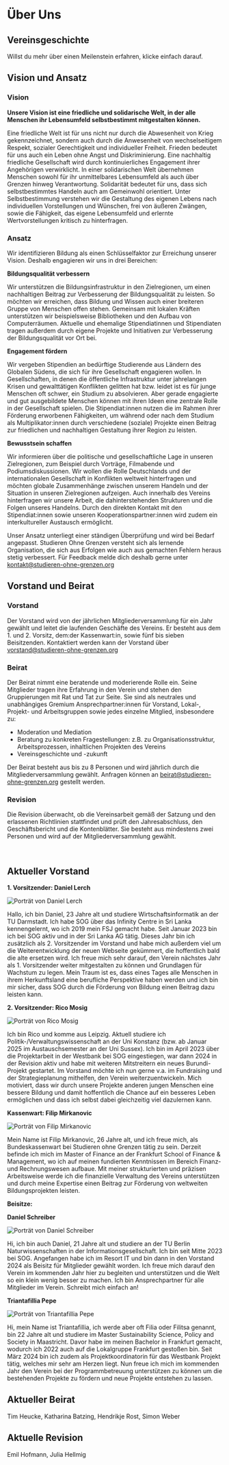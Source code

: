 # Über Uns

## Vereinsgeschichte

Willst du mehr über einen Meilenstein erfahren, klicke einfach darauf.

<sog-timeline timeline-config="about_us/timeline"></sog-timeline>

## Vision und Ansatz

### Vision
**Unsere Vision ist eine friedliche und solidarische Welt, in der alle Menschen ihr Lebensumfeld selbstbestimmt mitgestalten können.**

Eine friedliche Welt ist für uns nicht nur durch die Abwesenheit von Krieg gekennzeichnet, sondern auch durch die Anwesenheit von wechselseitigem Respekt, sozialer Gerechtigkeit und individueller Freiheit. Frieden bedeutet für uns auch ein Leben ohne Angst und Diskriminierung. Eine nachhaltig friedliche Gesellschaft wird durch kontinuierliches Engagement ihrer Angehörigen verwirklicht.
In einer solidarischen Welt übernehmen Menschen sowohl für ihr unmittelbares Lebensumfeld als auch über Grenzen hinweg Verantwortung. Solidarität bedeutet für uns, dass sich selbstbestimmtes Handeln auch am Gemeinwohl orientiert.
Unter Selbstbestimmung verstehen wir die Gestaltung des eigenen Lebens nach individuellen Vorstellungen und Wünschen, frei von äußeren Zwängen, sowie die Fähigkeit, das eigene Lebensumfeld und erlernte Wertvorstellungen kritisch zu hinterfragen.

### Ansatz
Wir identifizieren Bildung als einen Schlüsselfaktor zur Erreichung unserer Vision. Deshalb engagieren wir uns in drei Bereichen:

**Bildungsqualität verbessern**

Wir unterstützen die Bildungsinfrastruktur in den Zielregionen, um einen nachhaltigen Beitrag zur Verbesserung der Bildungsqualität zu leisten. So möchten wir erreichen, dass Bildung und Wissen auch einer breiteren Gruppe von Menschen offen stehen. Gemeinsam mit lokalen Kräften unterstützen wir beispielsweise Bibliotheken und den Aufbau von Computerräumen. Aktuelle und ehemalige Stipendiatinnen und Stipendiaten tragen außerdem durch eigene Projekte und Initiativen zur Verbesserung der Bildungsqualität vor Ort bei.

**Engagement fördern**

Wir vergeben Stipendien an bedürftige Studierende aus Ländern des Globalen Südens, die sich für ihre Gesellschaft engagieren wollen. In Gesellschaften, in denen die öffentliche Infrastruktur unter jahrelangen Krisen und gewalttätigen Konflikten gelitten hat bzw. leidet ist es für junge Menschen oft schwer, ein Studium zu absolvieren. Aber gerade engagierte und gut ausgebildete Menschen können mit ihren Ideen eine zentrale Rolle in der Gesellschaft spielen. Die Stipendiat:innen nutzen die im Rahmen ihrer Förderung erworbenen Fähigkeiten, um während oder nach dem Studium als Multiplikator:innen durch verschiedene (soziale) Projekte einen Beitrag zur friedlichen und nachhaltigen Gestaltung ihrer Region zu leisten.

**Bewusstsein schaffen**

Wir informieren über die politische und gesellschaftliche Lage in unseren Zielregionen, zum Beispiel durch Vorträge, Filmabende und Podiumsdiskussionen. Wir wollen die Rolle Deutschlands und der internationalen Gesellschaft in Konflikten weltweit hinterfragen und möchten globale Zusammenhänge zwischen unserem Handeln und der Situation in unseren Zielregionen aufzeigen. Auch innerhalb des Vereins hinterfragen wir unsere Arbeit, die dahinterstehenden Strukturen und die Folgen unseres Handelns. Durch den direkten Kontakt mit den Stipendiat:innen sowie unseren Kooperationspartner:innen wird zudem ein interkultureller Austausch ermöglicht.

Unser Ansatz unterliegt einer ständigen Überprüfung und wird bei Bedarf angepasst. Studieren Ohne Grenzen versteht sich als lernende Organisation, die sich aus Erfolgen wie auch aus gemachten Fehlern heraus stetig verbessert. Für Feedback melde dich deshalb gerne unter kontakt@studieren-ohne-grenzen.org

## Vorstand und Beirat
### Vorstand
Der Vorstand wird von der jährlichen Mitgliederversammlung für ein Jahr gewählt und leitet die laufenden Geschäfte des Vereins. Er besteht aus dem 1. und 2. Vorsitz, dem:der Kassenwart:in, sowie fünf bis sieben Beisitzenden. Kontaktiert werden kann der Vorstand über vorstand@studieren-ohne-grenzen.org
 
### Beirat
Der Beirat nimmt eine beratende und moderierende Rolle ein. Seine Mitglieder tragen ihre Erfahrung in den Verein und stehen den Gruppierungen mit Rat und Tat zur Seite. Sie sind als neutrales und unabhängiges Gremium Ansprechpartner:innen für Vorstand, Lokal-, Projekt- und Arbeitsgruppen sowie jedes einzelne Mitglied, insbesondere zu:

- Moderation und Mediation
- Beratung zu konkreten Fragestellungen: z.B. zu Organisationsstruktur, Arbeitsprozessen, inhaltlichen Projekten des Vereins
- Vereinsgeschichte und -zukunft

Der Beirat besteht aus bis zu 8 Personen und wird jährlich durch die Mitgliederversammlung gewählt. Anfragen können an beirat@studieren-ohne-grenzen.org gestellt werden.

### Revision
Die Revision überwacht, ob die Vereinsarbeit gemäß der Satzung und den erlassenen Richtlinien stattfindet und prüft den Jahresabschluss, den Geschäftsbericht und die Kontenblätter. Sie besteht aus mindestens zwei Personen und wird auf der Mitgliederversammlung gewählt.

<br>

## Aktueller Vorstand
**1. Vorsitzender: Daniel Lerch**

![Porträt von Daniel Lerch](/board/Daniel_Lerch.jpg)

Hallo, ich bin Daniel, 23 Jahre alt und studiere Wirtschaftsinformatik an der TU Darmstadt. Ich habe SOG über das Infinity Centre in Sri Lanka kennengelernt, wo ich 2019 mein FSJ gemacht habe. Seit Januar 2023 bin ich bei SOG aktiv und in der Sri Lanka AG tätig. Dieses Jahr bin ich zusätzlich als 2. Vorsitzender im Vorstand und habe mich außerdem viel um die Weiterentwicklung der neuen Webseite gekümmert, die hoffentlich bald die alte ersetzen wird. Ich freue mich sehr darauf, den Verein nächstes Jahr als 1. Vorsitzender weiter mitgestalten zu können und Grundlagen für Wachstum zu legen. Mein Traum ist es, dass eines Tages alle Menschen in ihrem Herkunftsland eine berufliche Perspektive haben werden und ich bin mir sicher, dass SOG durch die Förderung von Bildung einen Beitrag dazu leisten kann.

**2. Vorsitzender: Rico Mosig**

![Porträt von Rico Mosig](/board/Rico_Mosig.jpg)

Ich bin Rico und komme aus Leipzig. Aktuell studiere ich Politik-/Verwaltungswissenschaft an der Uni Konstanz (bzw. ab Januar 2025 im Austauschsemester an der Uni Sussex).
Ich bin im April 2023 über die Projektarbeit in der Westbank bei SOG eingestiegen, war dann 2024 in der Revision aktiv und habe mit weiteren Mitstreitern ein neues Burundi-Projekt gestartet. Im Vorstand möchte ich nun gerne v.a. im Fundraising und der Strategieplanung mithelfen, den Verein weiterzuentwickeln. Mich motiviert, dass wir durch unsere Projekte anderen jungen Menschen eine bessere Bildung und damit hoffentlich die Chance auf ein besseres Leben ermöglichen und dass ich selbst dabei gleichzeitig viel dazulernen kann.

**Kassenwart: Filip Mirkanovic**

![Porträt von Filip Mirkanovic](/board/Filip_Mirkanovic.jpg)

Mein Name ist Filip Mirkanovic, 26 Jahre alt, und ich freue mich, als Bundeskassenwart bei Studieren ohne Grenzen tätig zu sein. Derzeit befinde ich mich im Master of Finance an der Frankfurt School of Finance & Management, wo ich auf meinen fundierten Kenntnissen im Bereich Finanz- und Rechnungswesen aufbaue. Mit meiner strukturierten und präzisen Arbeitsweise werde ich die finanzielle Verwaltung des Vereins unterstützen und durch meine Expertise einen Beitrag zur Förderung von weltweiten Bildungsprojekten leisten.

**Beisitze:**

**Daniel Schreiber**

![Porträt von Daniel Schreiber](/board/Daniel_Schreiber.png)

Hi, ich bin auch Daniel, 21 Jahre alt und studiere an der TU Berlin Naturwissenschaften in der Informationsgesellschaft. Ich bin seit Mitte 2023 bei SOG. Angefangen habe ich im Resort IT und bin dann in den Vorstand 2024 als Beisitz für Mitglieder gewählt worden. Ich freue mich darauf den Verein im kommenden Jahr hier zu begleiten und unterstützen und die Welt so ein klein wenig besser zu machen. Ich bin Ansprechpartner für alle Mitglieder im Verein. Schreibt mich einfach an!

**Triantafillia Pepe**

![Porträt von Triantafillia Pepe](/board/Triantafillia_Pepe.jpg)

Hi, mein Name ist Triantafillia, ich werde aber oft Filia oder Filitsa genannt, bin 22 Jahre alt und studiere im Master Sustainability Science, Policy and Society in Maastricht. Davor habe im meinen Bachelor in Frankfurt gemacht, wodurch ich 2022 auch auf die Lokalgruppe Frankfurt gestoßen bin.
Seit März 2024 bin ich zudem als Projektkoordinatorin für das Westbank Projekt tätig, welches mir sehr am Herzen liegt. 
Nun freue ich mich im kommenden Jahr den Verein bei der Programmbetreuung unterstützen zu können um die bestehenden Projekte zu fördern und neue Projekte entstehen zu lassen.

## Aktueller Beirat
Tim Heucke, Katharina Batzing, Hendrikje Rost, Simon Weber

## Aktuelle Revision
Emil Hofmann, Julia Hellmig

